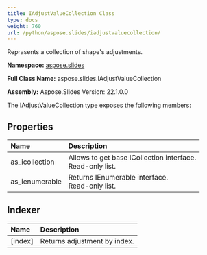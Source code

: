 ```yaml
---
title: IAdjustValueCollection Class
type: docs
weight: 760
url: /python/aspose.slides/iadjustvaluecollection/
---
```


Reprasents a collection of shape's adjustments.

**Namespace:** [aspose.slides](/python/aspose.slides/)

**Full Class Name:** aspose.slides.IAdjustValueCollection

**Assembly:**  Aspose.Slides Version: 22.1.0.0

The IAdjustValueCollection type exposes the following members:
## **Properties**
|**Name**|**Description**|
| :- | :- |
|as_icollection|Allows to get base ICollection interface.<br/>            Read-only list.|
|as_ienumerable|Returns IEnumerable interface.<br/>            Read-only list.|
## **Indexer**
|**Name**|**Description**|
| :- | :- |
|[index]|Returns adjustment by index.|
